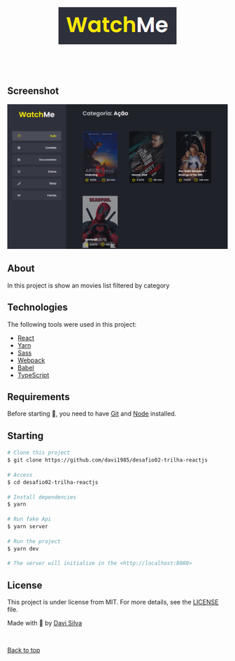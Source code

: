 <div align="center" id="top"> 
  <img src="./logo.png" alt="Watch Me" />

  &#xa0;
</div>

<br>

## Screenshot
<img src="./screenshot.png" alt="screenshot" />

## About

In this project is show an movies list filtered by category

## Technologies

The following tools were used in this project:

- [React](https://reactjs.org/)
- [Yarn](https://yarnpkg.com/)
- [Sass](https://sass-lang.com/)
- [Webpack](https://webpack.js.org/)
- [Babel](https://babeljs.io/)
- [TypeScript](https://www.typescriptlang.org/)

## Requirements

Before starting :checkered_flag:, you need to have [Git](https://git-scm.com) and [Node](https://nodejs.org/en/) installed.

## Starting

```bash
# Clone this project
$ git clone https://github.com/davi1985/desafio02-trilha-reactjs

# Access
$ cd desafio02-trilha-reactjs

# Install dependencies
$ yarn

# Run fake Api
$ yarn server

# Run the project
$ yarn dev

# The server will initialize in the <http://localhost:8080>
```

## License

This project is under license from MIT. For more details, see the [LICENSE](LICENSE.md) file.


Made with
💜 by <a href="https://github.com/davi1985" target="_blank">Davi Silva</a>

&#xa0;

<a href="#top">Back to top</a>
